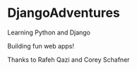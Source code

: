 # DjangoAdventures
Learning Python and Django

Building fun web apps!

Thanks to Rafeh Qazi and Corey Schafner

